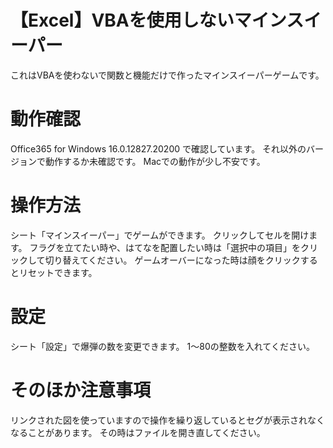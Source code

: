 # 【Excel】VBAを使用しないマインスイーパー
これはVBAを使わないで関数と機能だけで作ったマインスイーパーゲームです。

# 動作確認
Office365 for Windows 16.0.12827.20200 で確認しています。
それ以外のバージョンで動作するか未確認です。
Macでの動作が少し不安です。

# 操作方法
シート「マインスイーパー」でゲームができます。
クリックしてセルを開けます。
フラグを立てたい時や、はてなを配置したい時は「選択中の項目」をクリックして切り替えてください。
ゲームオーバーになった時は顔をクリックするとリセットできます。

# 設定
シート「設定」で爆弾の数を変更できます。
1～80の整数を入れてください。

# そのほか注意事項
リンクされた図を使っていますので操作を繰り返しているとセグが表示されなくなることがあります。
その時はファイルを開き直してください。

